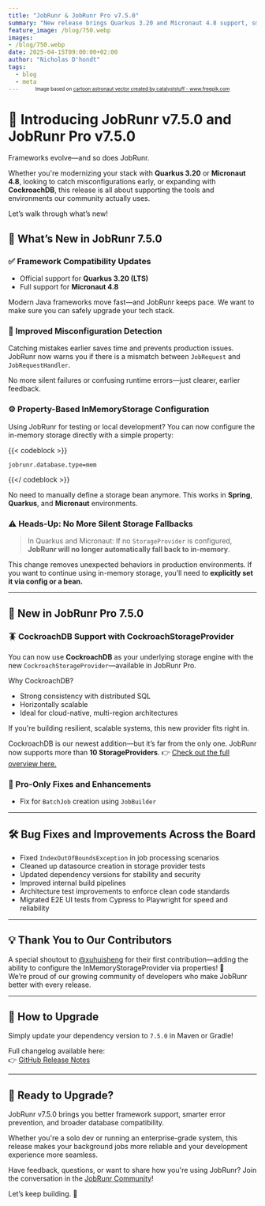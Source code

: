 ```yaml
---
title: "JobRunr & JobRunr Pro v7.5.0"
summary: "New release brings Quarkus 3.20 and Micronaut 4.8 support, smarter config validation, and CockroachDB integration!"
feature_image: /blog/750.webp
images:
- /blog/750.webp
date: 2025-04-15T09:00:00+02:00
author: "Nicholas D'hondt"
tags:
  - blog
  - meta
---
```

<div style="text-align: center;margin: -2em 0 2em;">
<small style="font-size: 70%;">Image based on <a href='https://www.freepik.com/vectors/cartoon-astronaut'>cartoon astronaut vector created by catalyststuff - www.freepik.com</a></small>
</div>

<style type="text/css">
    .post-full-content img {display: inline-block; margin: 0 auto}
</style>

# 🚀 Introducing JobRunr v7.5.0 and JobRunr Pro v7.5.0

Frameworks evolve—and so does JobRunr.  

Whether you're modernizing your stack with **Quarkus 3.20** or **Micronaut 4.8**, looking to catch misconfigurations early, or expanding with **CockroachDB**, this release is all about supporting the tools and environments our community actually uses.

Let’s walk through what’s new!

## 🌟 **What’s New in JobRunr 7.5.0**

### ✅ Framework Compatibility Updates

- Official support for **Quarkus 3.20 (LTS)**
- Full support for **Micronaut 4.8**

Modern Java frameworks move fast—and JobRunr keeps pace. We want to make sure you can safely upgrade your tech stack.

### 🧠 Improved Misconfiguration Detection

Catching mistakes earlier saves time and prevents production issues. JobRunr now warns you if there is a mismatch between `JobRequest` and `JobRequestHandler`.

No more silent failures or confusing runtime errors—just clearer, earlier feedback.

### ⚙️ Property-Based InMemoryStorage Configuration

Using JobRunr for testing or local development? You can now configure the in-memory storage directly with a simple property:

{{< codeblock >}}
```properties
jobrunr.database.type=mem
```
{{</ codeblock >}}

No need to manually define a storage bean anymore. This works in **Spring**, **Quarkus**, and **Micronaut** environments.

### ⚠️ Heads-Up: No More Silent Storage Fallbacks

> In Quarkus and Micronaut: If no `StorageProvider` is configured, **JobRunr will no longer automatically fall back to in-memory**.

This change removes unexpected behaviors in production environments. If you want to continue using in-memory storage, you’ll need to **explicitly set it via config or a bean.**

---

## 💼 **New in JobRunr Pro 7.5.0**

### 🪳 CockroachDB Support with CockroachStorageProvider

You can now use **CockroachDB** as your underlying storage engine with the new `CockroachStorageProvider`—available in JobRunr Pro.

Why CockroachDB?

- Strong consistency with distributed SQL
- Horizontally scalable
- Ideal for cloud-native, multi-region architectures

If you're building resilient, scalable systems, this new provider fits right in.

CockroachDB is our newest addition—but it’s far from the only one.
JobRunr now supports more than **10 StorageProviders**.
👉 [Check out the full overview here.](documentation/installation/storage/)

### 🧹 Pro-Only Fixes and Enhancements

- Fix for `BatchJob` creation using `JobBuilder`

---

## 🛠️ **Bug Fixes and Improvements Across the Board**

- Fixed `IndexOutOfBoundsException` in job processing scenarios
- Cleaned up datasource creation in storage provider tests
- Updated dependency versions for stability and security
- Improved internal build pipelines
- Architecture test improvements to enforce clean code standards
- Migrated E2E UI tests from Cypress to Playwright for speed and reliability

---

## 💡 **Thank You to Our Contributors**

A special shoutout to [@xuhuisheng](https://github.com/xuhuisheng) for their first contribution—adding the ability to configure the InMemoryStorageProvider via properties! 👏  
We’re proud of our growing community of developers who make JobRunr better with every release.

---

## 🧪 **How to Upgrade**

Simply update your dependency version to `7.5.0` in Maven or Gradle!

Full changelog available here:  
👉 [GitHub Release Notes](https://github.com/jobrunr/jobrunr/releases/tag/v7.5.0)

---

## 🚀 **Ready to Upgrade?**

JobRunr v7.5.0 brings you better framework support, smarter error prevention, and broader database compatibility.

Whether you're a solo dev or running an enterprise-grade system, this release makes your background jobs more reliable and your development experience more seamless.

Have feedback, questions, or want to share how you're using JobRunr? Join the conversation in the [JobRunr Community](https://github.com/jobrunr/jobrunr/discussions)!

Let’s keep building. 💪

